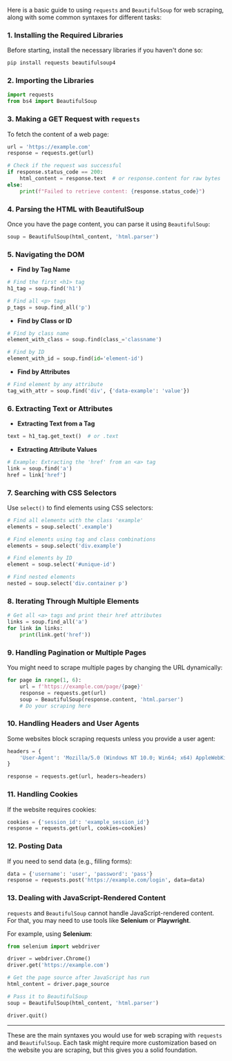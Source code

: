 Here is a basic guide to using `requests` and `BeautifulSoup` for web scraping, along with some common syntaxes for different tasks:

### 1. **Installing the Required Libraries**
Before starting, install the necessary libraries if you haven't done so:

```bash
pip install requests beautifulsoup4
```

### 2. **Importing the Libraries**
```python
import requests
from bs4 import BeautifulSoup
```

### 3. **Making a GET Request with `requests`**
To fetch the content of a web page:

```python
url = 'https://example.com'
response = requests.get(url)

# Check if the request was successful
if response.status_code == 200:
    html_content = response.text  # or response.content for raw bytes
else:
    print(f"Failed to retrieve content: {response.status_code}")
```

### 4. **Parsing the HTML with BeautifulSoup**
Once you have the page content, you can parse it using `BeautifulSoup`:

```python
soup = BeautifulSoup(html_content, 'html.parser')
```

### 5. **Navigating the DOM**

- **Find by Tag Name**

```python
# Find the first <h1> tag
h1_tag = soup.find('h1')

# Find all <p> tags
p_tags = soup.find_all('p')
```

- **Find by Class or ID**

```python
# Find by class name
element_with_class = soup.find(class_='classname')

# Find by ID
element_with_id = soup.find(id='element-id')
```

- **Find by Attributes**

```python
# Find element by any attribute
tag_with_attr = soup.find('div', {'data-example': 'value'})
```

### 6. **Extracting Text or Attributes**

- **Extracting Text from a Tag**

```python
text = h1_tag.get_text()  # or .text
```

- **Extracting Attribute Values**

```python
# Example: Extracting the 'href' from an <a> tag
link = soup.find('a')
href = link['href']
```

### 7. **Searching with CSS Selectors**
Use `select()` to find elements using CSS selectors:

```python
# Find all elements with the class 'example'
elements = soup.select('.example')

# Find elements using tag and class combinations
elements = soup.select('div.example')

# Find elements by ID
element = soup.select('#unique-id')

# Find nested elements
nested = soup.select('div.container p')
```

### 8. **Iterating Through Multiple Elements**

```python
# Get all <a> tags and print their href attributes
links = soup.find_all('a')
for link in links:
    print(link.get('href'))
```

### 9. **Handling Pagination or Multiple Pages**

You might need to scrape multiple pages by changing the URL dynamically:

```python
for page in range(1, 6):
    url = f'https://example.com/page/{page}'
    response = requests.get(url)
    soup = BeautifulSoup(response.content, 'html.parser')
    # Do your scraping here
```

### 10. **Handling Headers and User Agents**
Some websites block scraping requests unless you provide a user agent:

```python
headers = {
    'User-Agent': 'Mozilla/5.0 (Windows NT 10.0; Win64; x64) AppleWebKit/537.36 (KHTML, like Gecko) Chrome/58.0.3029.110 Safari/537.36'
}

response = requests.get(url, headers=headers)
```

### 11. **Handling Cookies**

If the website requires cookies:

```python
cookies = {'session_id': 'example_session_id'}
response = requests.get(url, cookies=cookies)
```

### 12. **Posting Data**
If you need to send data (e.g., filling forms):

```python
data = {'username': 'user', 'password': 'pass'}
response = requests.post('https://example.com/login', data=data)
```

### 13. **Dealing with JavaScript-Rendered Content**
`requests` and `BeautifulSoup` cannot handle JavaScript-rendered content. For that, you may need to use tools like **Selenium** or **Playwright**.

For example, using **Selenium**:

```python
from selenium import webdriver

driver = webdriver.Chrome()
driver.get('https://example.com')

# Get the page source after JavaScript has run
html_content = driver.page_source

# Pass it to BeautifulSoup
soup = BeautifulSoup(html_content, 'html.parser')

driver.quit()
```

---

These are the main syntaxes you would use for web scraping with `requests` and `BeautifulSoup`. Each task might require more customization based on the website you are scraping, but this gives you a solid foundation.